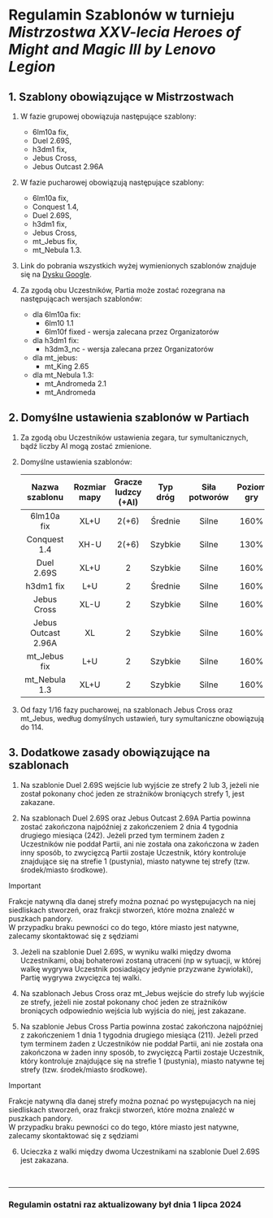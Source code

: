 # Regulamin Szablonów w turnieju *Mistrzostwa XXV-lecia Heroes of Might and Magic III by Lenovo Legion*

## 1. Szablony obowiązujące w Mistrzostwach

1. W fazie grupowej obowiązuja następujące szablony:

    - 6lm10a fix,
    - Duel 2.69S,
    - h3dm1 fix,
    - Jebus Cross,
    - Jebus Outcast 2.96A

2. W fazie pucharowej obowiązują następujące szablony:

    - 6lm10a fix,
    - Conquest 1.4,
    - Duel 2.69S,
    - h3dm1 fix,
    - Jebus Cross,
    - mt_Jebus fix,
    - mt_Nebula 1.3.

3. Link do pobrania wszystkich wyżej wymienionych szablonów znajduje się na [Dysku Google](https://drive.google.com/drive/folders/15jK89Q5ptZBc1w8-rAItX8zrpImn2Dk8?usp=sharing).

4. Za zgodą obu Uczestników, Partia może zostać rozegrana na następującach wersjach szablonów:

    - dla 6lm10a fix:
      - 6lm10 1.1
      - 6lm10f fixed - wersja zalecana przez Organizatorów
    - dla h3dm1 fix:
      - h3dm3_nc - wersja zalecana przez Organizatorów
    - dla mt_jebus:
      - mt_King 2.65
    - dla mt_Nebula 1.3:
      - mt_Andromeda 2.1
      - mt_Andromeda

## 2. Domyślne ustawienia szablonów w Partiach

1. Za zgodą obu Uczestników ustawienia zegara, tur symultanicznych, bądź liczby AI mogą zostać zmienione.

2. Domyślne ustawienia szablonów:

    |   Nazwa szablonu    | Rozmiar mapy | Gracze ludzcy (+AI) | Typ dróg | Siła potworów | Poziom gry |       Zegar       | Tury symultaniczne |
    |:-------------------:|:------------:|:-------------------:|:--------:|:-------------:|:----------:|:-----------------:|:------------------:|
    |       6lm10a fix    |     XL+U     |        2(+6)        | Średnie  |     Silne     |    160%    | 18:00+07:00+01:15 |        121         |
    |      Conquest 1.4   |     XH-U     |        2(+6)        | Szybkie  |     Silne     |    130%    | 20:00+08:00+01:15 |        121         |
    |     Duel 2.69S      |     XL+U     |          2          | Szybkie  |     Silne     |    160%    | 02:00+01:00+00:20 |        127         |
    |        h3dm1 fix    |     L+U      |          2          | Średnie  |     Silne     |    160%    | 20:00+07:00+01:15 |        115         |
    |     Jebus Cross     |     XL-U     |          2          | Szybkie  |     Silne     |    160%    | 14:00+07:00+01:30 |        116         |
    | Jebus Outcast 2.96A |      XL      |          2          | Szybkie  |     Silne     |    160%    | 02:00+01:15+00:20 |        131         |
    |      mt_Jebus fix   |     L+U      |          2          | Szybkie  |     Silne     |    160%    | 14:00+07:00+01:30 |        116         |
    |    mt_Nebula 1.3    |     XL+U     |          2          | Szybkie  |     Silne     |    160%    | 20:00+08:00+01:15 |        121         |

3. Od fazy 1/16 fazy pucharowej, na szablonach Jebus Cross oraz mt_Jebus, według domyślnych ustawień, tury symultaniczne obowiązują do 114.

## 3. Dodatkowe zasady obowiązujące na szablonach

1. Na szablonie Duel 2.69S wejście lub wyjście ze strefy 2 lub 3, jeżeli nie został pokonany choć jeden ze strażników broniących strefy 1, jest zakazane.

2. Na szablonach Duel 2.69S oraz Jebus Outcast 2.69A Partia powinna zostać zakończona najpóźniej z zakończeniem 2 dnia 4 tygodnia drugiego miesiąca (242). Jeżeli przed tym terminem żaden z Uczestników nie poddał Partii, ani nie została ona zakończona w żaden inny sposób, to zwycięzcą Partii zostaje Uczestnik, który kontroluje znajdujące się na strefie 1 (pustynia), miasto natywne tej strefy (tzw. środek/miasto środkowe).

> [!IMPORTANT]
> Frakcje natywną dla danej strefy można poznać po występujacych na niej siedliskach stworzeń, oraz frakcji stworzeń, które można znaleźć w puszkach pandory.\
> W przypadku braku pewności co do tego, które miasto jest natywne, zalecamy skontaktować się z sędziami

3. Jeżeli na szablonie Duel 2.69S, w wyniku walki między dwoma Uczestnikami, obaj bohaterowi zostaną utraceni (np w sytuacji, w której walkę wygrywa Uczestnik posiadający jedynie przyzwane żywiołaki), Partię wygrywa zwycięzca tej walki.

4. Na szablonach Jebus Cross oraz mt_Jebus wejście do strefy lub wyjście ze strefy, jeżeli nie został pokonany choć jeden ze strażników broniących odpowiednio wejścia lub wyjścia do niej, jest zakazane.

5. Na szablonie Jebus Cross Partia powinna zostać zakończona najpóźniej z zakończeniem 1 dnia 1 tygodnia drugiego miesiąca (211). Jeżeli przed tym terminem żaden z Uczestników nie poddał Partii, ani nie została ona zakończona w żaden inny sposób, to zwycięzcą Partii zostaje Uczestnik, który kontroluje znajdujące się na strefie 1 (pustynia), miasto natywne tej strefy (tzw. środek/miasto środkowe).

> [!IMPORTANT]
> Frakcje natywną dla danej strefy można poznać po występujacych na niej siedliskach stworzeń, oraz frakcji stworzeń, które można znaleźć w puszkach pandory.\
> W przypadku braku pewności co do tego, które miasto jest natywne, zalecamy skontaktować się z sędziami

6. Ucieczka z walki między dwoma Uczestnikami na szablonie Duel 2.69S jest zakazana.

<br/>
<hr>

### Regulamin ostatni raz aktualizowany był dnia 1 lipca 2024
